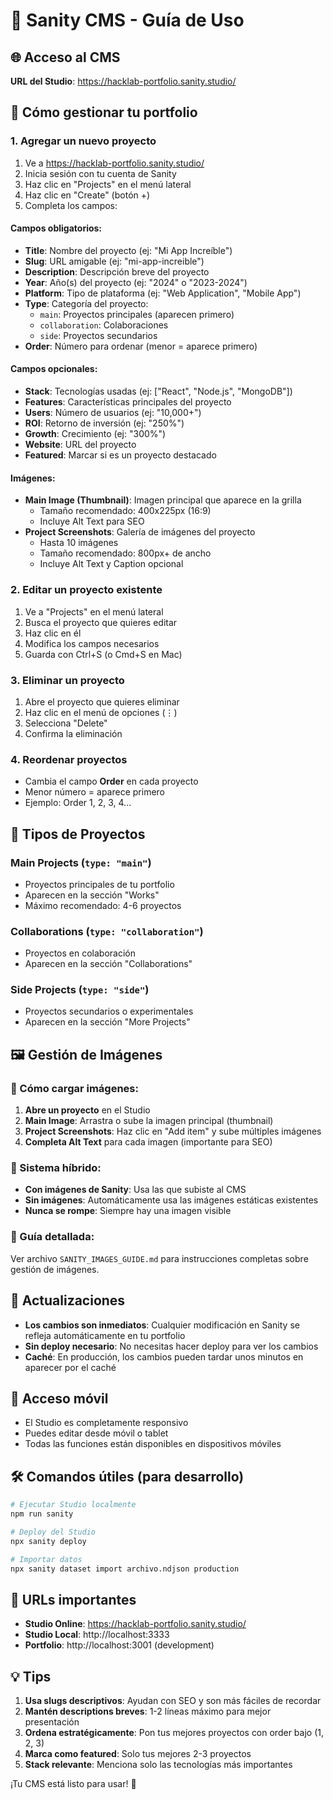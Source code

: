 # 📝 Sanity CMS - Guía de Uso

## 🌐 Acceso al CMS

**URL del Studio**: https://hacklab-portfolio.sanity.studio/

## 🚀 Cómo gestionar tu portfolio

### 1. **Agregar un nuevo proyecto**

1. Ve a https://hacklab-portfolio.sanity.studio/
2. Inicia sesión con tu cuenta de Sanity
3. Haz clic en "Projects" en el menú lateral
4. Haz clic en "Create" (botón +)
5. Completa los campos:

#### **Campos obligatorios:**
- **Title**: Nombre del proyecto (ej: "Mi App Increíble")
- **Slug**: URL amigable (ej: "mi-app-increible")
- **Description**: Descripción breve del proyecto
- **Year**: Año(s) del proyecto (ej: "2024" o "2023-2024")
- **Platform**: Tipo de plataforma (ej: "Web Application", "Mobile App")
- **Type**: Categoría del proyecto:
  - `main`: Proyectos principales (aparecen primero)
  - `collaboration`: Colaboraciones
  - `side`: Proyectos secundarios
- **Order**: Número para ordenar (menor = aparece primero)

#### **Campos opcionales:**
- **Stack**: Tecnologías usadas (ej: ["React", "Node.js", "MongoDB"])
- **Features**: Características principales del proyecto
- **Users**: Número de usuarios (ej: "10,000+")
- **ROI**: Retorno de inversión (ej: "250%")
- **Growth**: Crecimiento (ej: "300%")
- **Website**: URL del proyecto
- **Featured**: Marcar si es un proyecto destacado

#### **Imágenes:**
- **Main Image (Thumbnail)**: Imagen principal que aparece en la grilla
  - Tamaño recomendado: 400x225px (16:9)
  - Incluye Alt Text para SEO
- **Project Screenshots**: Galería de imágenes del proyecto
  - Hasta 10 imágenes
  - Tamaño recomendado: 800px+ de ancho
  - Incluye Alt Text y Caption opcional

### 2. **Editar un proyecto existente**

1. Ve a "Projects" en el menú lateral
2. Busca el proyecto que quieres editar
3. Haz clic en él
4. Modifica los campos necesarios
5. Guarda con Ctrl+S (o Cmd+S en Mac)

### 3. **Eliminar un proyecto**

1. Abre el proyecto que quieres eliminar
2. Haz clic en el menú de opciones (⋮)
3. Selecciona "Delete"
4. Confirma la eliminación

### 4. **Reordenar proyectos**

- Cambia el campo **Order** en cada proyecto
- Menor número = aparece primero
- Ejemplo: Order 1, 2, 3, 4...

## 🎯 Tipos de Proyectos

### **Main Projects** (`type: "main"`)
- Proyectos principales de tu portfolio
- Aparecen en la sección "Works"
- Máximo recomendado: 4-6 proyectos

### **Collaborations** (`type: "collaboration"`)
- Proyectos en colaboración
- Aparecen en la sección "Collaborations"

### **Side Projects** (`type: "side"`)
- Proyectos secundarios o experimentales
- Aparecen en la sección "More Projects"

## 🖼️ Gestión de Imágenes

### **📸 Cómo cargar imágenes:**
1. **Abre un proyecto** en el Studio
2. **Main Image**: Arrastra o sube la imagen principal (thumbnail)
3. **Project Screenshots**: Haz clic en "Add item" y sube múltiples imágenes
4. **Completa Alt Text** para cada imagen (importante para SEO)

### **🎯 Sistema híbrido:**
- **Con imágenes de Sanity**: Usa las que subiste al CMS
- **Sin imágenes**: Automáticamente usa las imágenes estáticas existentes
- **Nunca se rompe**: Siempre hay una imagen visible

### **📖 Guía detallada:**
Ver archivo `SANITY_IMAGES_GUIDE.md` para instrucciones completas sobre gestión de imágenes.

## 🔄 Actualizaciones

- **Los cambios son inmediatos**: Cualquier modificación en Sanity se refleja automáticamente en tu portfolio
- **Sin deploy necesario**: No necesitas hacer deploy para ver los cambios
- **Caché**: En producción, los cambios pueden tardar unos minutos en aparecer por el caché

## 📱 Acceso móvil

- El Studio es completamente responsivo
- Puedes editar desde móvil o tablet
- Todas las funciones están disponibles en dispositivos móviles

## 🛠️ Comandos útiles (para desarrollo)

```bash
# Ejecutar Studio localmente
npm run sanity

# Deploy del Studio
npx sanity deploy

# Importar datos
npx sanity dataset import archivo.ndjson production
```

## 🔗 URLs importantes

- **Studio Online**: https://hacklab-portfolio.sanity.studio/
- **Studio Local**: http://localhost:3333
- **Portfolio**: http://localhost:3001 (development)

## 💡 Tips

1. **Usa slugs descriptivos**: Ayudan con SEO y son más fáciles de recordar
2. **Mantén descriptions breves**: 1-2 líneas máximo para mejor presentación
3. **Ordena estratégicamente**: Pon tus mejores proyectos con order bajo (1, 2, 3)
4. **Marca como featured**: Solo tus mejores 2-3 proyectos
5. **Stack relevante**: Menciona solo las tecnologías más importantes

¡Tu CMS está listo para usar! 🎉